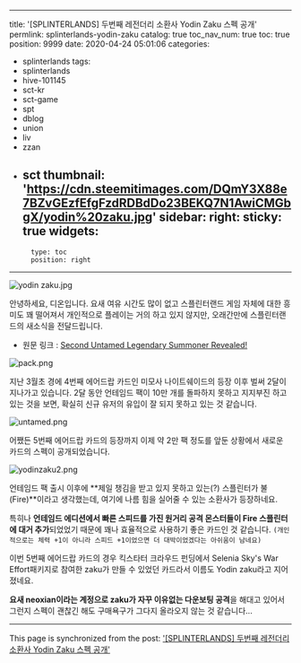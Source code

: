 
---
title: '[SPLINTERLANDS] 두번째 레전더리 소환사 Yodin Zaku 스펙 공개'
permlink: splinterlands-yodin-zaku
catalog: true
toc_nav_num: true
toc: true
position: 9999
date: 2020-04-24 05:01:06
categories:
- splinterlands
tags:
- splinterlands
- hive-101145
- sct-kr
- sct-game
- spt
- dblog
- union
- liv
- zzan
- sct
thumbnail: 'https://cdn.steemitimages.com/DQmY3X88e7BZvGEzfEfgFzdRDBdDo23BEKQ7N1AwiCMGbgX/yodin%20zaku.jpg'
sidebar:
    right:
        sticky: true
widgets:
    -
        type: toc
        position: right
---


![yodin zaku.jpg](https://cdn.steemitimages.com/DQmY3X88e7BZvGEzfEfgFzdRDBdDo23BEKQ7N1AwiCMGbgX/yodin%20zaku.jpg)

안녕하세요, 디온입니다. 요새 여유 시간도 많이 없고 스플린터랜드 게임 자체에 대한 흥미도 꽤 떨어져서 개인적으로 플레이는 거의 하고 있지 않지만, 오래간만에 스플린터랜드의 새소식을 전달드립니다.

- 원문 링크 : [Second Untamed Legendary Summoner Revealed!](https://steemit.com/splinterlands/@splinterlands/second-untamed-legendary-summoner-revealed)

![pack.png](https://cdn.steemitimages.com/DQmfU6ivszSjTsPNy8J3tXZJ6KhobtUdtJcFH6tnVaoA9dK/pack.png)

지난 3월초 경에 4번째 에어드랍 카드인 미모사 나이트쉐이드의 등장 이후 벌써 2달이 지나가고 있습니다. 2달 동안 언테임드 팩이 10만 개를 돌파하지 못하고 지지부진 하고 있는 것을 보면, 확실히 신규 유저의 유입이 잘 되지 못하고 있는 것 같습니다.

![untamed.png](https://cdn.steemitimages.com/DQmVtDLk4fPXqFPwieVYxR7eAKjEzRhK9K4ghRG4siRQG5j/untamed.png)

어쨌든 5번째 에어드랍 카드의 등장까지 이제 약 2만 팩 정도를 앞둔 상황에서 새로운 카드의 스펙이 공개되었습니다.


![yodinzaku2.png](https://cdn.steemitimages.com/DQmWL6GAh7HFyjNvysXhr9W5FNcXovkMmTvpNMfxdAnNM1x/yodinzaku2.png)

언테임드 팩 출시 이후에 **제일 챙김을 받고 있지 못하고 있는(?) 스플린터가 불(Fire)**이라고 생각했는데, 여기에 나름 힘을 실어줄 수 있는 소환사가 등장하네요.

특히나 **언테임드 에디션에서 빠른 스피드를 가진 원거리 공격 몬스터들이 Fire 스플린터에 대거 추가**되었었기 때문에 꽤나 효율적으로 사용하기 좋은 카드인 것 같습니다. `(개인적으로는 체력 +1이 아니라 스피드 +1이었으면 더 대박이었겠다는 아쉬움이 남네요)`

이번 5번째 에어드랍 카드의 경우 킥스타터 크라우드 펀딩에서 Selenia Sky's War Effort패키지로 참여한 zaku가 만들 수 있었던 카드라서 이름도 Yodin zaku라고 지어졌네요. 

**요새 neoxian이라는 계정으로 zaku가 자꾸 이유없는 다운보팅 공격**을 해대고 있어서 그런지 스펙이 괜찮긴 해도 구매욕구가 그다지 올라오지 않는 것 같습니다...

- - -

This page is synchronized from the post: ['[SPLINTERLANDS] 두번째 레전더리 소환사 Yodin Zaku 스펙 공개'](https://steemit.com/@donekim/splinterlands-yodin-zaku)
